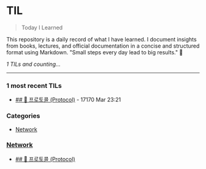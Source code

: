 # TIL
> Today I Learned

This repository is a daily record of what I have learned.
I document insights from books, lectures, and official documentation in a concise and structured format using Markdown.
"Small steps every day lead to big results." 🚀


_1 TILs and counting..._

---

### 1 most recent TILs

- [## 📌 프로토콜 (Protocol)](Network/Protocol.md) - 17170 Mar 23:21

### Categories

- [Network](#network)

### [Network](#network)
- [## 📌 프로토콜 (Protocol)](Network/Protocol.md)


